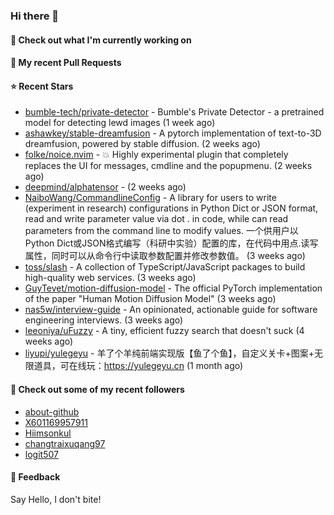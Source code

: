 ### Hi there 👋

#### 👷 Check out what I'm currently working on

#### 🔨 My recent Pull Requests


#### ⭐ Recent Stars

- [bumble-tech/private-detector](https://github.com/bumble-tech/private-detector) - Bumble&#39;s Private Detector - a pretrained model for detecting lewd images (1 week ago)
- [ashawkey/stable-dreamfusion](https://github.com/ashawkey/stable-dreamfusion) - A pytorch implementation of text-to-3D dreamfusion, powered by stable diffusion. (2 weeks ago)
- [folke/noice.nvim](https://github.com/folke/noice.nvim) - 💥 Highly experimental plugin that completely replaces the UI for messages, cmdline and the popupmenu. (2 weeks ago)
- [deepmind/alphatensor](https://github.com/deepmind/alphatensor) -  (2 weeks ago)
- [NaiboWang/CommandlineConfig](https://github.com/NaiboWang/CommandlineConfig) - A library for users to write (experiment in research) configurations in Python Dict or JSON format, read and write parameter value via dot . in code, while can read parameters from the command line to modify values. 一个供用户以Python Dict或JSON格式编写（科研中实验）配置的库，在代码中用点.读写属性，同时可以从命令行中读取参数配置并修改参数值。 (3 weeks ago)
- [toss/slash](https://github.com/toss/slash) - A collection of TypeScript/JavaScript packages to build high-quality web services. (3 weeks ago)
- [GuyTevet/motion-diffusion-model](https://github.com/GuyTevet/motion-diffusion-model) - The official PyTorch implementation of the paper &#34;Human Motion Diffusion Model&#34; (3 weeks ago)
- [nas5w/interview-guide](https://github.com/nas5w/interview-guide) - An opinionated, actionable guide for software engineering interviews. (3 weeks ago)
- [leeoniya/uFuzzy](https://github.com/leeoniya/uFuzzy) - A tiny, efficient fuzzy search that doesn&#39;t suck (4 weeks ago)
- [liyupi/yulegeyu](https://github.com/liyupi/yulegeyu) - 羊了个羊纯前端实现版【鱼了个鱼】，自定义关卡&#43;图案&#43;无限道具，可在线玩：https://yulegeyu.cn (1 month ago)

#### 👯 Check out some of my recent followers

- [about-github](https://github.com/about-github)
- [X601169957911](https://github.com/X601169957911)
- [Hiimsonkul](https://github.com/Hiimsonkul)
- [changtraixuqang97](https://github.com/changtraixuqang97)
- [logit507](https://github.com/logit507)

#### 💬 Feedback

Say Hello, I don't bite!